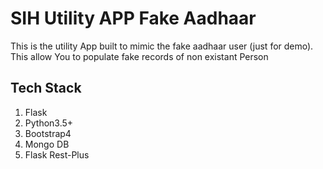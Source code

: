 # SIH Utility APP Fake Aadhaar

This is the utility App built to mimic the fake aadhaar user (just for demo). This allow You to populate fake records of non existant Person

## Tech Stack
1. Flask
2. Python3.5+
3. Bootstrap4
5. Mongo DB
6. Flask Rest-Plus
